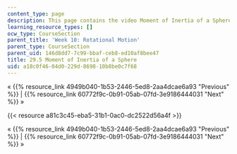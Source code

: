 ```yaml
---
content_type: page
description: This page contains the video Moment of Inertia of a Sphere.
learning_resource_types: []
ocw_type: CourseSection
parent_title: 'Week 10: Rotational Motion'
parent_type: CourseSection
parent_uid: 146d8dd7-7c99-bbaf-ceb8-ed10af8bee47
title: 29.5 Moment of Inertia of a Sphere
uid: a18c0f46-04d0-229d-8698-10b8be0c7f68
---
```


« {{% resource_link 4949b040-1b53-2446-5ed8-2aa4dcae6a93 "Previous" %}} | {{% resource_link 60772f9c-0b91-05ab-07fd-3e9186444031 "Next" %}} »

{{< resource a81c3c45-eba5-31b1-0ac0-dc2522d56a4f >}}

« {{% resource_link 4949b040-1b53-2446-5ed8-2aa4dcae6a93 "Previous" %}} | {{% resource_link 60772f9c-0b91-05ab-07fd-3e9186444031 "Next" %}} »